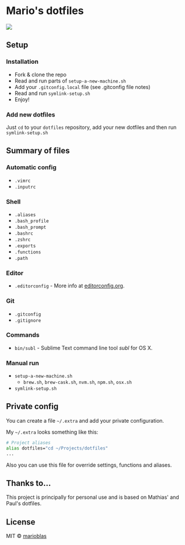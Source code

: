 # Mario's dotfiles

![](https://cloud.githubusercontent.com/assets/3719969/14582971/23fa4a0e-040c-11e6-93d2-1ce8d9d1951c.png)

## Setup

### Installation
- Fork & clone the repo
- Read and run parts of `setup-a-new-machine.sh`
- Add your `.gitconfig.local` file (see .gitconfig file notes)
- Read and run `symlink-setup.sh`
- Enjoy!

### Add new dotfiles
Just `cd` to your `dotfiles` repository, add your new dotfiles and then run `symlink-setup.sh`

## Summary of files

### Automatic config
* `.vimrc`
* `.inputrc`

### Shell
* `.aliases`
* `.bash_profile`
* `.bash_prompt`
* `.bashrc`
* `.zshrc`
* `.exports`
* `.functions`
* `.path`

### Editor
* `.editorconfig` - More info at [editorconfig.org](http://editorconfig.org/).

### Git
* `.gitconfig`
* `.gitignore`

### Commands
* `bin/subl` - Sublime Text command line tool *subl* for OS X.

### Manual run
* `setup-a-new-machine.sh`
  * `brew.sh`, `brew-cask.sh`, `nvm.sh`, `npm.sh`, `osx.sh`
* `symlink-setup.sh`

## Private config
You can create a file `~/.extra` and add your private configuration.

My `~/.extra` looks something like this:
```bash
# Project aliases
alias dotfiles="cd ~/Projects/dotfiles"
...
```
Also you can use this file for override settings, functions and aliases.

## Thanks to...
This project is principally for personal use and is based on Mathias' and Paul's dotfiles.

## License
MIT © [marioblas](https://github.com/marioblas)

